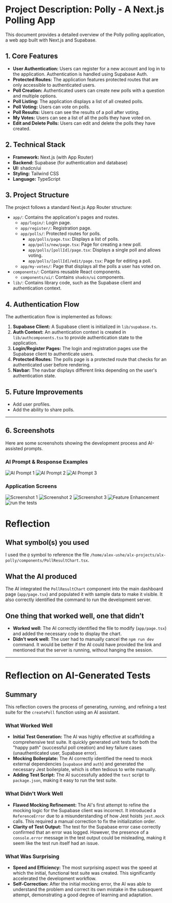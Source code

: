 # Project Description: Polly - A Next.js Polling App

This document provides a detailed overview of the Polly polling application, a web app built with Next.js and Supabase.

## 1. Core Features

*   **User Authentication:** Users can register for a new account and log in to the application. Authentication is handled using Supabase Auth.
*   **Protected Routes:** The application features protected routes that are only accessible to authenticated users.
*   **Poll Creation:** Authenticated users can create new polls with a question and multiple options.
*   **Poll Listing:** The application displays a list of all created polls.
*   **Poll Voting:** Users can vote on polls.
*   **Poll Results:** Users can see the results of a poll after voting.
*   **My Votes:** Users can see a list of all the polls they have voted on.
*   **Edit and Delete Polls:** Users can edit and delete the polls they have created.

## 2. Technical Stack

*   **Framework:** Next.js (with App Router)
*   **Backend:** Supabase (for authentication and database)
*   **UI:** shadcn/ui
*   **Styling:** Tailwind CSS
*   **Language:** TypeScript

## 3. Project Structure

The project follows a standard Next.js App Router structure:

*   `app/`: Contains the application's pages and routes.
    *   `app/login/`: Login page.
    *   `app/register/`: Registration page.
    *   `app/polls/`: Protected routes for polls.
        *   `app/polls/page.tsx`: Displays a list of polls.
        *   `app/polls/new/page.tsx`: Page for creating a new poll.
        *   `app/polls/[pollId]/page.tsx`: Displays a single poll and allows voting.
        *   `app/polls/[pollId]/edit/page.tsx`: Page for editing a poll.
    *   `app/my-votes/`: Page that displays all the polls a user has voted on.
*   `components/`: Contains reusable React components.
    *   `components/ui/`: Contains `shadcn/ui` components.
*   `lib/`: Contains library code, such as the Supabase client and authentication context.

## 4. Authentication Flow

The authentication flow is implemented as follows:

1.  **Supabase Client:** A Supabase client is initialized in `lib/supabase.ts`.
2.  **Auth Context:** An authentication context is created in `lib/authcomponents.tsx` to provide authentication state to the application.
3.  **Login/Register Pages:** The login and registration pages use the Supabase client to authenticate users.
4.  **Protected Routes:** The polls page is a protected route that checks for an authenticated user before rendering.
5.  **Navbar:** The navbar displays different links depending on the user's authentication state.

## 5. Future Improvements

*   Add user profiles.
*   Add the ability to share polls.

---

## 6. Screenshots

Here are some screenshots showing the development process and AI-assisted prompts.

### AI Prompt & Response Examples
![AI Prompt 1](screenshots/alx-polly1.png)
![AI Prompt 2](screenshots/alx-polly2.png)
![AI Prompt 3](screenshots/alx-polly3.png)

### Application Screens
![Screenshot 1](screenshots/screenshot1.png)
![Screenshot 2](screenshots/screenshot2.png)
![Screenshot 3](screenshots/screenshot3.png)
![Feature Enhancement](screenshots/feature%20enhancement.png)
![run the tests](screenshots/run%20the%20tests.png)

# Reflection

## What symbol(s) you used

I used the `@` symbol to reference the file `/home/alex-ushe/alx-projects/alx-polly/components/PollResultChart.tsx`.

## What the AI produced

The AI integrated the `PollResultChart` component into the main dashboard page (`app/page.tsx`) and populated it with sample data to make it visible. It also correctly identified the command to run the development server.

## One thing that worked well, one that didn’t

*   **Worked well:** The AI correctly identified the file to modify (`app/page.tsx`) and added the necessary code to display the chart.
*   **Didn’t work well:** The user had to manually cancel the `npm run dev` command. It would be better if the AI could have provided the link and mentioned that the server is running, without hanging the session.

---
# Reflection on AI-Generated Tests

## Summary
This reflection covers the process of generating, running, and refining a test suite for the `createPoll` function using an AI assistant.

### What Worked Well
*   **Initial Test Generation:** The AI was highly effective at scaffolding a comprehensive test suite. It quickly generated unit tests for both the "happy path" (successful poll creation) and key failure cases (unauthenticated user, Supabase error).
*   **Mocking Boilerplate:** The AI correctly identified the need to mock external dependencies (`supabase` and `auth`) and generated the necessary Jest boilerplate, which is often tedious to write manually.
*   **Adding Test Script:** The AI successfully added the `test` script to `package.json`, making it easy to run the test suite.

### What Didn't Work Well
*   **Flawed Mocking Refinement:** The AI's first attempt to refine the mocking logic for the Supabase client was incorrect. It introduced a `ReferenceError` due to a misunderstanding of how Jest hoists `jest.mock` calls. This required a manual correction to fix the initialization order.
*   **Clarity of Test Output:** The test for the Supabase error case correctly confirmed that an error was logged. However, the presence of a `console.error` message in the test output could be misleading, making it seem like the test run itself had an issue.

### What Was Surprising
*   **Speed and Efficiency:** The most surprising aspect was the speed at which the initial, functional test suite was created. This significantly accelerated the development workflow.
*   **Self-Correction:** After the initial mocking error, the AI was able to understand the problem and correct its own mistake in the subsequent attempt, demonstrating a good degree of learning and adaptation.
